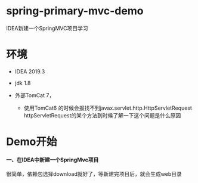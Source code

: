 # spring-primary-mvc-demo
IDEA新建一个SpringMVC项目学习

# 环境
  - IDEA 2019.3
  - jdk 1.8
  - 外部TomCat 7，
  
     - 使用TomCat6 的时候会报找不到javax.servlet.http.HttpServletRequest httpServletRequest的某个方法到时候了解一下这个问题是什么原因
# Demo开始
#### 一、在IDEA中新建一个SpringMvc项目

很简单，依赖包选择download就好了，等新建完项目后，就会生成web目录

![]()


